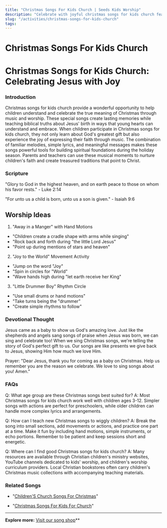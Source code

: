 ```yaml
---
title: "Christmas Songs For Kids Church | Seeds Kids Worship"
description: "Celebrate with joyful christmas songs for kids church featuring biblical Christmas themes. Holiday worship music for children and families."
slug: "/activities/christmas-songs-for-kids-church"
tags:
---
```


# Christmas Songs For Kids Church

# Christmas Songs for Kids Church: Celebrating Jesus with Joy

### Introduction
Christmas songs for kids church provide a wonderful opportunity to help children understand and celebrate the true meaning of Christmas through music and worship. These special songs create lasting memories while teaching biblical truths about Jesus' birth in ways that young hearts can understand and embrace. When children participate in Christmas songs for kids church, they not only learn about God's greatest gift but also experience the joy of expressing their faith through music. The combination of familiar melodies, simple lyrics, and meaningful messages makes these songs powerful tools for building spiritual foundations during the holiday season. Parents and teachers can use these musical moments to nurture children's faith and create treasured traditions that point to Christ.

### Scripture
"Glory to God in the highest heaven, and on earth peace to those on whom his favor rests." - Luke 2:14

"For unto us a child is born, unto us a son is given." - Isaiah 9:6

## Worship Ideas
1. "Away in a Manger" with Hand Motions
- "Children create a cradle shape with arms while singing"
- "Rock back and forth during "the little Lord Jesus"
- "Point up during mentions of stars and heaven"

2. "Joy to the World" Movement Activity
- "Jump on the word "Joy"
- "Spin in circles for "World"
- "Wave hands high during "let earth receive her King"

3. "Little Drummer Boy" Rhythm Circle
- "Use small drums or hand motions"
- "Take turns being the "drummer"
- "Create simple rhythms to follow"

### Devotional Thought
Jesus came as a baby to show us God's amazing love. Just like the shepherds and angels sang songs of praise when Jesus was born, we can sing and celebrate too! When we sing Christmas songs, we're telling the story of God's perfect gift to us. Our songs are like presents we give back to Jesus, showing Him how much we love Him.

Prayer: "Dear Jesus, thank you for coming as a baby on Christmas. Help us remember you are the reason we celebrate. We love to sing songs about you! Amen."

### FAQs
Q: What age group are these Christmas songs best suited for?
A: Most Christmas songs for kids church work well with children ages 3-12. Simpler songs with actions are perfect for preschoolers, while older children can handle more complex lyrics and arrangements.

Q: How can I teach new Christmas songs to wiggly children?
A: Break the song into small sections, add movements or actions, and practice one part at a time. Make it fun by including hand motions, simple instruments, or echo portions. Remember to be patient and keep sessions short and energetic.

Q: Where can I find good Christmas songs for kids church?
A: Many resources are available through Christian children's ministry websites, YouTube channels dedicated to kids' worship, and children's worship curriculum providers. Local Christian bookstores often carry children's Christmas music collections with accompanying teaching materials.

### Related Songs

- "[Children'S Church Songs For Christmas](/activities/children-s-church-songs-for-christmas/)"

- "[Christmas Songs For Kids For Church](/activities/christmas-songs-for-kids-for-church/)"

---

**Explore more:** [Visit our song shop](https://seedskidsworship.com/shop)**

<!-- Schema Markup -->
<script type="application/ld+json">
{
  "@context": "https://schema.org",
  "@type": "MusicRecording",
  "name": "Christmas Songs For Kids Church",
  "byArtist": {
    "@type": "MusicGroup",
    "name": "Seeds Kids Worship"
  },
  "isFamilyFriendly": true,
  "url": "https://seedskidsworship.com/activities/christmas-songs-for-kids-church/"
}
</script>